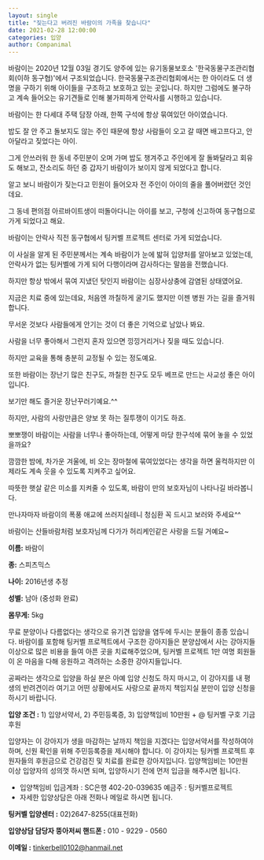 ```yaml
---
layout: single
title: "짖는다고 버려진 바람이의 가족을 찾습니다"
date: 2021-02-28 12:00:00
categories: 입양
author: Companimal
---
```


바람이는 2020년 12월 03일 경기도 양주에 있는 유기동물보호소 '한국동물구조관리협회(이하 동구협)'에서 구조되었습니다. 한국동물구조관리협회에서는 한 아이라도 더 생명을 구하기 위해 아이들을 구조하고 보호하고 있는 곳입니다. 하지만 그럼에도 불구하고 계속 들어오는 유기견들로 인해 불가피하게 안락사를 시행하고 있습니다.

바람이는 한 다세대 주택 담장 아래, 한쪽 구석에 항상 묶여있던 아이였습니다.

밥도 잘 안 주고 돌보지도 않는 주인 때문에 항상 사람들이 오고 갈 때면 배고프다고, 안아달라고 짖었다는 아이.

그게 안쓰러워 한 동네 주민분이 오며 가며 밥도 챙겨주고 주인에게 잘 돌봐달라고 회유도 해보고, 잔소리도 하던 중 갑자기 바람이가 보이지 않게 되었다고 합니다.

알고 보니 바람이가 짖는다고 민원이 들어오자 전 주인이 아이의 줄을 풀어버렸던 것인데요.

그 동네 편의점 아르바이트생이 떠돌아다니는 아이를 보고, 구청에 신고하여 동구협으로 가게 되었다고 해요.

바람이는 안락사 직전 동구협에서 팅커벨 프로젝트 센터로 가게 되었습니다.

이 사실을 알게 된 주민분께서는 계속 바람이가 눈에 밟혀 입양처를 알아보고 있었는데, 안락사가 없는 팅커벨에 가게 되어 다행이라며 감사하다는 말씀을 전했습니다.

하지만 항상 밖에서 묶여 지냈던 탓인지 바람이는 심장사상충에 감염된 상태였어요.

지금은 치료 중에 있는데요, 처음엔 까칠하게 굴기도 했지만 이젠 병원 가는 길을 즐거워합니다.

무서운 것보다 사람들에게 안기는 것이 더 좋은 기억으로 남았나 봐요.

사람을 너무 좋아해서 그런지 혼자 있으면 낑낑거리거나 짖을 때도 있습니다.

하지만 교육을 통해 충분히 교정될 수 있는 정도예요.

또한 바람이는 장난기 많은 친구도, 까칠한 친구도 모두 베프로 만드는 사교성 좋은 아이입니다.

보기만 해도 즐거운 장난꾸러기예요.^^

하지만, 사람의 사랑만큼은 양보 못 하는 질투쟁이 이기도 하죠.

뽀뽀쟁이 바람이는 사람을 너무나 좋아하는데, 어떻게 마당 한구석에 묶어 놓을 수 있었을까요?

깜깜한 밤에, 차가운 겨울에, 비 오는 장마철에 묶여있었다는 생각을 하면 울컥하지만 이제라도 계속 웃을 수 있도록 지켜주고 싶어요.

따뜻한 햇살 같은 미소를 지켜줄 수 있도록, 바람이 만의 보호자님이 나타나길 바라봅니다.

만나자마자 바람이의 폭풍 애교에 쓰러지실테니 청심환 꼭 드시고 보러와 주세요^^

바람이는 산들바람처럼 보호자님께 다가가 허리케인같은 사랑을 드릴 거예요~

**이름:** 바람이

**종:** 스피츠믹스

**나이:** 2016년생 추정

**성별:** 남아 (중성화 완료)

**몸무게:** 5kg

무료 분양이나 다름없다는 생각으로 유기견 입양을 염두에 두시는 분들이 종종 있습니다. 바람이를 포함해 팅커벨 프로젝트에서 구조한 강아지들은 분양샵에서 사는 강아지들 이상으로 많은 비용을 들여 아픈 곳을 치료해주었으며, 팅커벨 프로젝트 1만 여명 회원들이 온 마음을 다해 응원하고 격려하는 소중한 강아지들입니다. ​

공짜라는 생각으로 입양을 하실 분은 아예 입양 신청도 하지 마시고, 이 강아지를 내 평생의 반려견이라 여기고 어떤 상황에서도 사랑으로 끝까지 책임지실 분만이 입양 신청을 하시기 바랍니다.

**입양 조건 :** 1) 입양서약서, 2) 주민등록증, 3) 입양책임비 10만원 + @ 팅커벨 구호 기금 후원 ​

입양자는 이 강아지가 생을 마감하는 날까지 책임을 지겠다는 입양서약서를 작성하여야 하며, 신원 확인을 위해 주민등록증을 제시해야 합니다. 이 강아지는 팅커벨 프로젝트 후원자들의 후원금으로 건강검진 및 치료를 완료한 강아지입니다. 입양책임비는 10만원 이상 입양자의 성의껏 하시면 되며, 입양하시기 전에 먼저 입금을 해주시면 됩니다.

- 입양책임비 입금계좌 : SC은행 402-20-039635 예금주 : 팅커벨프로젝트
- 자세한 입양상담은 아래 전화나 메일로 하시면 됩니다.

**팅커벨 입양센터 :** 02)2647-8255(대표전화)

**입양상담 담당자 뚱아저씨 핸드폰 :** 010 - 9229 - 0560

**이메일 :** tinkerbell0102@hanmail.net
